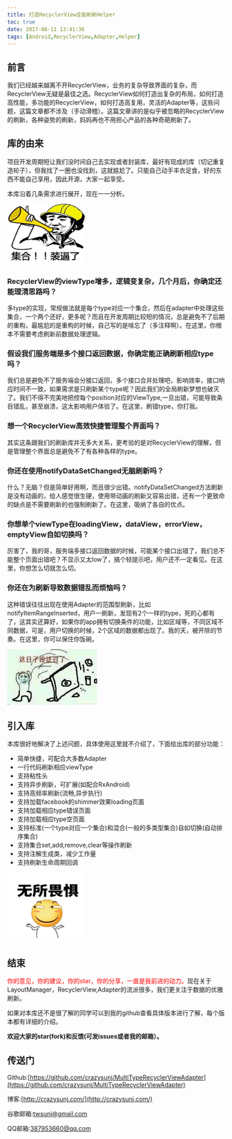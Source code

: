 ```yaml
---
title: 打造RecyclerView全能刷新Helper
toc: true
date: 2017-06-11 13:41:36
tags: [Android,RecyclerView,Adapter,Helper]
---
```


## 前言
我们已经越来越离不开RecyclerView，业务的复杂导致界面的复杂，而RecyclerView无疑是最佳之选。RecyclerView如何打造出复杂的布局，如何打造高性能，多功能的RecyclerView，如何打造高复用，灵活的Adapter等，这些问题，这篇文章都不涉及（手动滑稽）。这篇文章讲的是似乎被忽略的RecyclerView的刷新，各种姿势的刷新，妈妈再也不用担心产品的各种奇葩刷新了。

<!--  more-->
## 库的由来
项目开发周期短让我们没时间自己去实现或者封装库，最好有现成的库（切记重复造轮子），但我找了一圈也没找到，这就尴尬了。只能自己动手丰衣足食，好的东西不能自己享用，因此开源，大家一起享受。

本库沿着几条需求进行展开，现在一一分析。

 <img src="/img/jihe.jpg" width = "180" height = "140"/>

### RecyclerView的viewType增多，逻辑变复杂，几个月后，你确定还能理清思路吗？

多type的实现，常规做法就是每个type对应一个集合，然后在adapter中处理这些集合，一个两个还好，更多呢？而且在开发周期比较短的情况，总是避免不了后期的重构，最尴尬的是重构的时候，自己写的是啥忘了（多注释啊）。在这里，你根本不需要考虑刷新前数据处理逻辑。

### 假设我们服务端是多个接口返回数据，你确定能正确刷新相应type吗？

我们总是避免不了服务端会分接口返回，多个接口合并处理吧，影响效率，接口响应时间不一致，如果需求是只刷新某个type呢？因此我们的全局刷新梦想也破灭了。我们不得不完美地把控每个position对应的ViewType,一旦出错，可能导致条目错乱，甚至崩溃，这太影响用户体验了。在这里，刷错type，你打我。

### 想一个RecyclerView高效快捷管理整个界面吗？

其实这条跟我们的刷新库并无多大关系，更考验的是对RecyclerView的理解，但是管理整个界面总是避免不了有各种各样的type。

### 你还在使用notifyDataSetChanged无脑刷新吗？

什么？无脑？但是简单好用啊，而且很少出错。notifyDataSetChanged方法刷新是没有动画的，给人感觉很生硬，使用带动画的刷新又容易出错，还有一个更致命的缺点是不需要刷新的也强制刷新了。在这里，吸纳了各自的优点。

### 你想单个viewType在loadingView，dataView，errorView，emptyView自如切换吗？

厉害了，我的哥，服务端多接口返回数据的时候，可能某个接口出错了，我们总不能整个页面出错吧？不显示又太low了，搞个轻提示吧，用户还不一定看见。在这里，你想怎么切就怎么切。

### 你还在为刷新导致数据错乱而烦恼吗？

这种错误往往出现在使用Adapter的范围型刷新，比如notifyItemRangeInserted，用户一刷新，发现有2个一样的type，死的心都有了，这其实还算好，如果你的app拥有切换条件的功能，比如区域等，不同区域不同数据，可是，用户切换的时候，2个区域的数据都出现了。我的天，被开除的节奏。在这里，你可以保住你饭碗。

![](/img/rizi.jpeg)

## 引入库

本库很好地解决了上述问题，具体使用这里就不介绍了，下面给出库的部分功能：

* 简单快捷，可配合大多数Adapter
* 一行代码刷新相应viewType
* 支持粘性头
* 支持异步刷新，可扩展(如配合RxAndroid)
* 支持高频率刷新(流畅,异步执行)
* 支持加载facebook的shimmer效果loading页面
* 支持加载相应type错误页面
* 支持加载相应type空页面
* 支持标准(一个type对应一个集合)和混合(一般的多类型集合)自如切换(自动排序集合)
* 支持集合set,add,remove,clear等操作刷新
* 支持注解生成类，减少工作量
* 支持刷新生命周期回调

 <img src="/img/weiju.jpg" width = "180" height = "160"/>

## 结束

<font color="red">你的意见，你的建议，你的star，你的分享，一直是我前进的动力。</font>现在关于LayoutManager，RecyclerView,Adapter的流派很多，我们更关注于数据的优雅刷新。

如果对本库还不是很了解的同学可以到我的github查看具体版本进行了解，每个版本都有详细的介绍。

**欢迎大家的star(fork)和反馈(可发issues或者我的邮箱）。**

## 传送门

Github:[https://github.com/crazysunj/MultiTypeRecyclerViewAdapter](https://github.com/crazysunj/MultiTypeRecyclerViewAdapter)

博客:[http://crazysunj.com/](http://crazysunj.com/)

谷歌邮箱:twsunj@gmail.com

QQ邮箱:387953660@qq.com

